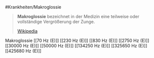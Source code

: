 #Krankheiten/Makroglossie

> **Makroglossie** bezeichnet in der Medizin eine teilweise oder vollständige Vergrößerung der Zunge.
>
> [Wikipedia](https://de.wikipedia.org/wiki/Makroglossie)

Makroglossie
[[70 Hz (E)]]
[[230 Hz (E)]]
[[830 Hz (E)]]
[[2750 Hz (E)]]
[[30000 Hz (E)]]
[[50000 Hz (E)]]
[[134250 Hz (E)]]
[[325650 Hz (E)]]
[[425680 Hz (E)]]